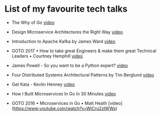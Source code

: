 # List of my favourite tech talks

* The Why of Go [video](https://www.youtube.com/watch?v=bmZNaUcwBt4)

* Design Microservice Architectures the Right Way [video](https://www.youtube.com/watch?v=j6ow-UemzBc)

* Introduction to Apache Kafka by James Ward [video](https://www.youtube.com/watch?v=UEg40Te8pnE)

* GOTO 2017 • How to take great Engineers & make them great Technical Leaders • Courtney Hemphill [video](https://www.youtube.com/watch?v=RtMmxqkPVug)

* James Powell - So you want to be a Python expert? [video](https://www.youtube.com/watch?v=cKPlPJyQrt4)

* Four Distributed Systems Architectural Patterns by Tim Berglund [video](https://www.youtube.com/watch?v=tpspO9K28PM&t=687s)

* Get Kata - Kevlin Henney [video](https://www.youtube.com/watch?v=_M4o0ExLQCs)

* How I Built Microservices In Go In 30 Minutes [video](https://www.youtube.com/watch?v=bM6N-vgPlyQ)

* GOTO 2016 • Microservices in Go • Matt Heath [video] (https://www.youtube.com/watch?v=WiCru2zIWWs)
